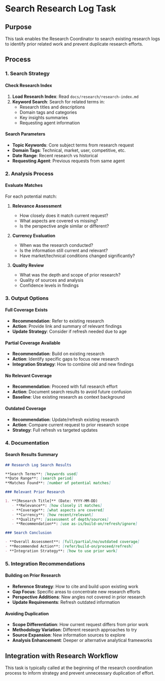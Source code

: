 <!-- Powered by BMAD™ Core -->

# Search Research Log Task

## Purpose

This task enables the Research Coordinator to search existing research logs to identify prior related work and prevent duplicate research efforts.

## Process

### 1. Search Strategy

#### Check Research Index

1. **Load Research Index**: Read `docs/research/research-index.md`
2. **Keyword Search**: Search for related terms in:
   - Research titles and descriptions
   - Domain tags and categories
   - Key insights summaries
   - Requesting agent information

#### Search Parameters

- **Topic Keywords**: Core subject terms from research request
- **Domain Tags**: Technical, market, user, competitive, etc.
- **Date Range**: Recent research vs historical
- **Requesting Agent**: Previous requests from same agent

### 2. Analysis Process

#### Evaluate Matches

For each potential match:

1. **Relevance Assessment**
   - How closely does it match current request?
   - What aspects are covered vs missing?
   - Is the perspective angle similar or different?

2. **Currency Evaluation**
   - When was the research conducted?
   - Is the information still current and relevant?
   - Have market/technical conditions changed significantly?

3. **Quality Review**
   - What was the depth and scope of prior research?
   - Quality of sources and analysis
   - Confidence levels in findings

### 3. Output Options

#### Full Coverage Exists

- **Recommendation**: Refer to existing research
- **Action**: Provide link and summary of relevant findings
- **Update Strategy**: Consider if refresh needed due to age

#### Partial Coverage Available

- **Recommendation**: Build on existing research
- **Action**: Identify specific gaps to focus new research
- **Integration Strategy**: How to combine old and new findings

#### No Relevant Coverage

- **Recommendation**: Proceed with full research effort
- **Action**: Document search results to avoid future confusion
- **Baseline**: Use existing research as context background

#### Outdated Coverage

- **Recommendation**: Update/refresh existing research
- **Action**: Compare current request to prior research scope
- **Strategy**: Full refresh vs targeted updates

### 4. Documentation

#### Search Results Summary

```markdown
## Research Log Search Results

**Search Terms**: [keywords used]
**Date Range**: [search period]
**Matches Found**: [number of potential matches]

### Relevant Prior Research

1. **[Research Title]** (Date: YYYY-MM-DD)
   - **Relevance**: [how closely it matches]
   - **Coverage**: [what aspects are covered]
   - **Currency**: [how recent/relevant]
   - **Quality**: [assessment of depth/sources]
   - **Recommendation**: [use as-is/build-on/refresh/ignore]

### Search Conclusion

- **Overall Assessment**: [full/partial/no/outdated coverage]
- **Recommended Action**: [refer/build-on/proceed/refresh]
- **Integration Strategy**: [how to use prior work]
```

### 5. Integration Recommendations

#### Building on Prior Research

- **Reference Strategy**: How to cite and build upon existing work
- **Gap Focus**: Specific areas to concentrate new research efforts
- **Perspective Additions**: New angles not covered in prior research
- **Update Requirements**: Refresh outdated information

#### Avoiding Duplication

- **Scope Differentiation**: How current request differs from prior work
- **Methodology Variation**: Different research approaches to try
- **Source Expansion**: New information sources to explore
- **Analysis Enhancement**: Deeper or alternative analytical frameworks

## Integration with Research Workflow

This task is typically called at the beginning of the research coordination process to inform strategy and prevent unnecessary duplication of effort.
